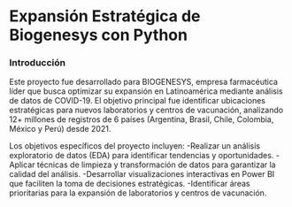 # Expansión Estratégica de Biogenesys con Python
### Introducción
Este proyecto fue desarrollado para BIOGENESYS, empresa farmacéutica líder que busca optimizar su expansión en Latinoamérica mediante análisis de datos de COVID-19. El objetivo principal fue identificar ubicaciones estratégicas para nuevos laboratorios y centros de vacunación, analizando 12+ millones de registros de 6 países (Argentina, Brasil, Chile, Colombia, México y Perú) desde 2021.

Los objetivos específicos del proyecto incluyen:
-Realizar un análisis exploratorio de datos (EDA) para identificar tendencias y oportunidades.
-Aplicar técnicas de limpieza y transformación de datos para garantizar la calidad del análisis.
-Desarrollar visualizaciones interactivas en Power BI que faciliten la toma de decisiones estratégicas.
-Identificar áreas prioritarias para la expansión de laboratorios y centros de vacunación.
